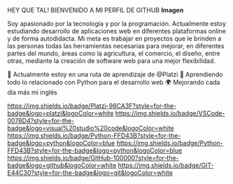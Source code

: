 HEY QUE TAL! BIENVENIDO A MI PERFIL DE GITHUB
**Imagen**

Soy apasionado por la tecnología y por la programación. Actualmente estoy estudiando desarrollo de aplicaciones web en diferentes plataformas online y de forma autodidacta.
Mi meta es trabajar en proyectos que le brinden a las personas todas las herramientas necesarias para mejorar, en diferentes partes del mundo, áreas como la agricultura, el comercio, el diseño, entre otras, mediante la creación de software web para una mejor flexibilidad.

📖 Actualmente estoy en una ruta de aprendizaje de @Platzi
🐍 Aprendiendo todo lo relacionado con Python para el desarrollo web
🌍 Mejorando cada día más mi inglés

https://img.shields.io/badge/Platzi-98CA3F?style=for-the-badge&logo=platzi&logoColor=white
https://img.shields.io/badge/VSCode-0078D4?style=for-the-badge&logo=visual%20studio%20code&logoColor=white
https://img.shields.io/badge/Python-FFD43B?style=for-the-badge&logo=python&logoColor=blue
https://img.shields.io/badge/Python-FFD43B?style=for-the-badge&logo=python&logoColor=blue
https://img.shields.io/badge/GitHub-100000?style=for-the-badge&logo=github&logoColor=white
https://img.shields.io/badge/GIT-E44C30?style=for-the-badge&logo=git&logoColor=white
